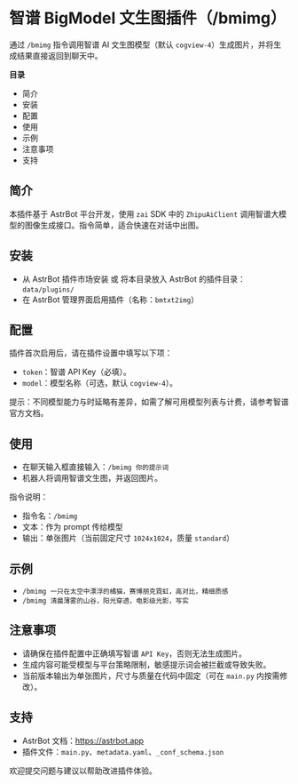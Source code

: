 # 智谱 BigModel 文生图插件（/bmimg）

通过 `/bmimg` 指令调用智谱 AI 文生图模型（默认 `cogview-4`）生成图片，并将生成结果直接返回到聊天中。

**目录**
- 简介
- 安装
- 配置
- 使用
- 示例
- 注意事项
- 支持

## 简介
本插件基于 AstrBot 平台开发，使用 `zai` SDK 中的 `ZhipuAiClient` 调用智谱大模型的图像生成接口。指令简单，适合快速在对话中出图。

## 安装
- 从 AstrBot 插件市场安装 或 将本目录放入 AstrBot 的插件目录：`data/plugins/`
- 在 AstrBot 管理界面启用插件（名称：`bmtxt2img`）

## 配置
插件首次启用后，请在插件设置中填写以下项：
- `token`：智谱 API Key（必填）。
- `model`：模型名称（可选，默认 `cogview-4`）。

提示：不同模型能力与时延略有差异，如需了解可用模型列表与计费，请参考智谱官方文档。

## 使用
- 在聊天输入框直接输入：`/bmimg 你的提示词`
- 机器人将调用智谱文生图，并返回图片。

指令说明：
- 指令名：`/bmimg`
- 文本：作为 prompt 传给模型
- 输出：单张图片（当前固定尺寸 `1024x1024`，质量 `standard`）

## 示例
- `/bmimg 一只在太空中漂浮的橘猫，赛博朋克霓虹，高对比，精细质感`
- `/bmimg 清晨薄雾的山谷，阳光穿透，电影级光影，写实`

## 注意事项
- 请确保在插件配置中正确填写智谱 `API Key`，否则无法生成图片。
- 生成内容可能受模型与平台策略限制，敏感提示词会被拦截或导致失败。
- 当前版本输出为单张图片，尺寸与质量在代码中固定（可在 `main.py` 内按需修改）。

## 支持
- AstrBot 文档：https://astrbot.app
- 插件文件：`main.py`、`metadata.yaml`、`_conf_schema.json`

欢迎提交问题与建议以帮助改进插件体验。
